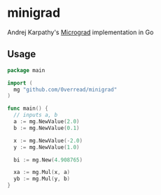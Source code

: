 # minigrad
Andrej Karpathy's [Micrograd](https://github.com/karpathy/micrograd) implementation in Go


## Usage
```go
package main

import (
  mg "github.com/0verread/minigrad"
)

func main() {
  // inputs a, b
  a := mg.NewValue(2.0)
  b := mg.NewValue(0.1)

  x := mg.NewValue(-2.0)
  y := mg.NewValue(1.0)

  bi := mg.New(4.908765)

  xa := mg.Mul(x, a)
  yb := mg.Mul(y, b)
}
```
